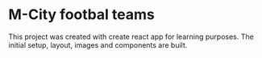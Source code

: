 # M-City footbal teams
This project was created with create react app for learning purposes. The initial setup, layout, images and components are built. 
